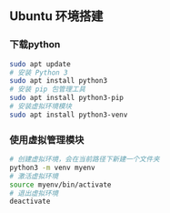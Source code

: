 ## Ubuntu 环境搭建

### 下载python
```bash
sudo apt update
# 安装 Python 3
sudo apt install python3
# 安装 pip 包管理工具
sudo apt install python3-pip
# 安装虚拟环境模块
sudo apt install python3-venv 
```

### 使用虚拟管理模块
```bash
# 创建虚拟环境，会在当前路径下新建一个文件夹
python3 -m venv myenv
# 激活虚拟环境
source myenv/bin/activate
# 退出虚拟环境
deactivate
```